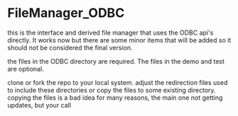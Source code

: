 # FileManager_ODBC

this is the interface and derived file manager that uses the ODBC api's directly.  It works now but there are some minor items that will be added so it should not be considered the final version.

the files in the ODBC directory are required.  The files in the demo and test are optional.

clone or fork the repo to your local system.  adjust the redirection files used to include these directories or copy the files to some existing directory.  copying the files is a bad idea for many reasons, the main one not getting updates, but your call
